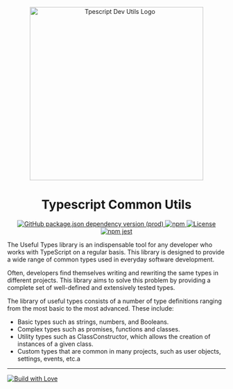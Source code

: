 <p align="center">
    <img src="https://main--bejewelled-taiyaki-913499.netlify.app/assets/img/LOGO-BANNER.png" align="center" width="400px" alt="Tpescript Dev Utils Logo">
</p>
<div align="center">
  <h1>
    Typescript Common Utils
  </h1>
</div>
<div align="center">
  <a align="center" href="https://www.npmjs.com/package/typescript">
    <img alt="GitHub package.json dependency version (prod)" src="https://img.shields.io/github/package-json/dependency-version/bryan-herrera-dev/typescript-common-utils/typescript">
  </a>
  <a align="center" href="https://www.npmjs.com/package/typescript-dev-utils?activeTab=readme">
    <img alt="npm" src="https://img.shields.io/npm/v/typescript-dev-utils.svg?style=flat-square">
  </a>
  <a align="center" href="https://github.com/Bryan-Herrera-DEV/typescript-common-utils/blob/main/LICENSE.md">
    <img alt="License" src="https://img.shields.io/github/license/bryan-herrera-dev/typescript-common-utils.svg">
  </a>
  <a align="center" href="https://typescript-dev-utils.netlify.app/#/">
    <img alt="npm jest" src="https://img.shields.io/website?up_message=Documentation&url=https%3A%2F%2Ftypescript-dev-utils.netlify.app%2F%23%2F">
  </a>
</div>

The Useful Types library is an indispensable tool for any developer who works with TypeScript on a regular basis. This library is designed to provide a wide range of common types used in everyday software development.

Often, developers find themselves writing and rewriting the same types in different projects. This library aims to solve this problem by providing a complete set of well-defined and extensively tested types.

The library of useful types consists of a number of type definitions ranging from the most basic to the most advanced. These include:

- Basic types such as strings, numbers, and Booleans.
- Complex types such as promises, functions and classes.
- Utility types such as ClassConstructor, which allows the creation of instances of a given class.
- Custom types that are common in many projects, such as user objects, settings, events, etc.a

<hr>

<a align="center" href="https://github.com/Bryan-Herrera-DEV">
  <img alt="Build with Love" src="http://ForTheBadge.com/images/badges/built-with-love.svg">
</a>
